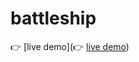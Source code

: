 # battleship

:point_right: [live demo](:point_right: [live demo](https://cmfernandes.github.io/battleship/)) 